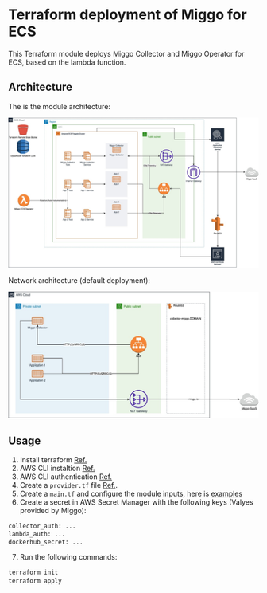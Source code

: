 # Terraform deployment of Miggo for ECS

This Terraform module deploys Miggo Collector and Miggo Operator for ECS, based on the lambda function.


## Architecture

The is the module architecture:

<img src="https://github.com/miggo-io/terraform-aws-miggo-deployment/blob/main/imges/ECS_Terraform_Deployment.jpg?raw=true" width="900">

Network architecture (default deployment):

<img src="https://github.com/miggo-io/terraform-aws-miggo-deployment/blob/main/imges/ECS_Terraform_Deployment_Network.jpg?raw=true" width="900">


## Usage

1. Install terraform [Ref.](https://developer.hashicorp.com/terraform/tutorials/aws-get-started/install-cli)
2. AWS CLI instaltion  [Ref.](https://docs.aws.amazon.com/cli/latest/userguide/getting-started-install.html)
3. AWS CLI authentication [Ref.](https://docs.aws.amazon.com/cli/latest/userguide/cli-chap-configure.html)
4. Create a `provider.tf` file [Ref.](https://www.terraform.io/language/providers/configuration).
5. Create a `main.tf` and configure the module inputs, here is [examples](https://github.com/miggo-io/terraform-aws-miggo-deployment/tree/main/examples)
6. Create a secret in AWS Secret Manager with the following keys (Valyes provided by Miggo):
```
collector_auth: ...
lambda_auth: ...
dockerhub_secret: ...
```
7. Run the following commands:
```sh
terraform init
terraform apply
```
